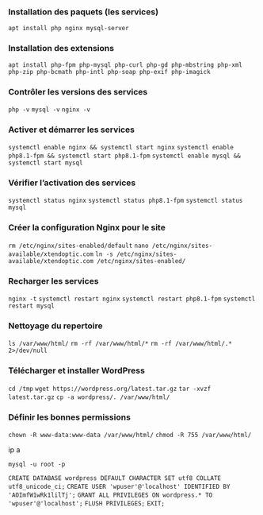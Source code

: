 ### Installation des paquets (les services)
`apt install php nginx mysql-server`
### Installation des extensions
`apt install php-fpm php-mysql php-curl php-gd php-mbstring php-xml php-zip php-bcmath php-intl php-soap php-exif php-imagick`

### Contrôler les versions des services
`php -v`
`mysql -v`
`nginx -v`

### Activer et démarrer les services
`systemctl enable nginx && systemctl start nginx`
`systemctl enable php8.1-fpm && systemctl start php8.1-fpm`
`systemctl enable mysql && systemctl start mysql`

### Vérifier l’activation des services
`systemctl status nginx`
`systemctl status php8.1-fpm`
`systemctl status mysql`


### Créer la configuration Nginx pour le site
`rm /etc/nginx/sites-enabled/default`
`nano /etc/nginx/sites-available/xtendoptic.com`
`ln -s /etc/nginx/sites-available/xtendoptic.com /etc/nginx/sites-enabled/`


### Recharger les services
`nginx -t`
`systemctl restart nginx`
`systemctl restart php8.1-fpm`
`systemctl restart mysql`


### Nettoyage du repertoire
`ls /var/www/html/`
`rm -rf /var/www/html/*`
`rm -rf /var/www/html/.* 2>/dev/null`

### Télécharger et installer WordPress
`cd /tmp`
`wget https://wordpress.org/latest.tar.gz`
`tar -xvzf latest.tar.gz`
`cp -a wordpress/. /var/www/html/`

### Définir les bonnes permissions
`chown -R www-data:www-data /var/www/html/`
`chmod -R 755 /var/www/html/`

ip a

`mysql -u root -p`

`CREATE DATABASE wordpress DEFAULT CHARACTER SET utf8 COLLATE utf8_unicode_ci;`
`CREATE USER 'wpuser'@'localhost' IDENTIFIED BY 'AOImfW1wRk1lilTj';`
`GRANT ALL PRIVILEGES ON wordpress.* TO 'wpuser'@'localhost';`
`FLUSH PRIVILEGES;`
`EXIT;`
